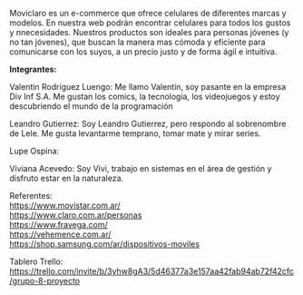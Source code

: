 Moviclaro es un e-commerce que ofrece celulares de diferentes marcas y modelos. En nuestra web podrán encontrar celulares para todos los gustos y nnecesidades. Nuestros productos son ideales para personas jóvenes (y no tan jóvenes), que buscan la manera mas cómoda y eficiente para comunicarse con los suyos, a un precio justo y de forma ágil e intuitiva.  

<strong>Integrantes:</strong> 

Valentin Rodriguez Luengo: Me llamo Valentín, soy pasante en la empresa Div Inf S.A. Me gustan los comics, la tecnología, los videojuegos y estoy descubriendo el mundo de la programación

Leandro Gutierrez: Soy Leandro Gutierrez, pero respondo al sobrenombre de Lele. Me gusta levantarme temprano, tomar mate y mirar series.

Lupe Ospina: 

Viviana Acevedo: Soy Vivi, trabajo en sistemas en el área de gestión y disfruto estar en la naturaleza. 

Referentes: <br>
https://www.movistar.com.ar/ <br>
https://www.claro.com.ar/personas <br>
https://www.fravega.com/ <br>
https://vehemence.com.ar/ <br>
https://shop.samsung.com/ar/dispositivos-moviles <br>

Tablero Trello: https://trello.com/invite/b/3yhw8gA3/5d46377a3e157aa42fab94ab72f42cfc/grupo-8-proyecto

